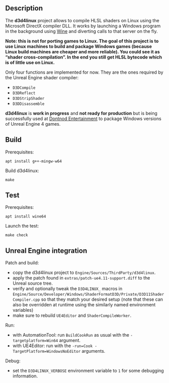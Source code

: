 
## Description

The **d3d4linux** project allows to compile HLSL shaders on Linux using
the Microsoft DirectX compiler DLL. It works by launching a Windows
program in the background using [Wine](https://www.winehq.org/) and
diverting calls to that server on the fly.

**Note: this is not for porting games to Linux. The goal of this project
is to use Linux machines to build and package Windows games (because
Linux build machines are cheaper and more reliable). You could see it as
“shader cross-compilation”. In the end you still get HLSL bytecode which
is of little use on Linux.**

Only four functions are implemented for now. They are the ones
required by the Unreal Engine shader compiler:

  * `D3DCompile`
  * `D3DReflect`
  * `D3DStripShader`
  * `D3DDisassemble`

**d3d4linux** is **work in progress** and **not ready for production**
but is being successfully used at [Dontnod Entertainment](http://dont-nod.com/)
to package Windows versions of Unreal Engine 4 games.

## Build

Prerequisites:

    apt install g++-mingw-w64

Build d3d4linux:

    make

## Test

Prerequisites:

    apt install wine64

Launch the test:

    make check

## Unreal Engine integration

Patch and build:

  * copy the d3d4linux project to `Engine/Sources/ThirdParty/d3d4linux`.
  * apply the patch found in `extras/patch-ue4.11-support.diff` to the Unreal source tree.
  * verify and optionally tweak the `D3D4LINUX_` macros in
    `Engine/Source/Developer/Windows/ShaderFormatD3D/Private/D3D11ShaderCompiler.cpp`
    so that they match your desired setup (note that these can also be overridden at
    runtime using the similarly named environment variables)
  * make sure to rebuild `UE4Editor` and `ShaderCompileWorker`.

Run:

  * with AutomationTool: run `BuildCookRun` as usual with the `-targetplatform=Win64` argument.
  * with UE4Editor: run with the `-run=Cook -TargetPlatform=WindowsNoEditor` arguments.

Debug:

  * set the `D3D4LINUX_VERBOSE` environment variable to `1` for some debugging information.

